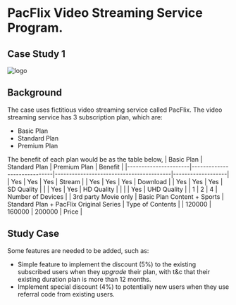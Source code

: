 # PacFlix Video Streaming Service Program.

## Case Study 1
![logo](https://github.com/rafiedrmwn/simple-temp-converter/assets/163059751/9e4c7316-7325-454f-9e8d-212af0cc2904)

## Background
The case uses fictitious video streaming service called PacFlix. The video streaming service has 3 subscription plan, which are:
- Basic Plan
- Standard Plan
- Premium Plan

The benefit of each plan would be as the table below,
| Basic Plan           | Standard Plan               | Premium Plan                            | Benefit           |
|----------------------|-----------------------------|-----------------------------------------|-------------------|
| Yes                  | Yes                         | Yes                                     | Stream            |
| Yes                  | Yes                         | Yes                                     | Download          |
| Yes                  | Yes                         | Yes                                     | SD Quality        |
|                      | Yes                         | Yes                                     | HD Quality        |
|                      |                             | Yes                                     | UHD Quality       |
| 1                    | 2                           | 4                                       | Number of Devices |
| 3rd party Movie only | Basic Plan Content + Sports | Standard Plan + PacFlix Original Series | Type of Contents  |
| 120000               | 160000                      | 200000                                  | Price             |

## Study Case
Some features are needed to be added, such as:
- Simple feature to implement the discount (5%) to the existing subscribed users when they *upgrade* their plan, with t&c that their existing duration plan is more than 12 months.
- Implement special discount (4%) to potentially new users when they use referral code from existing users.

